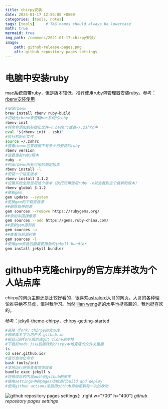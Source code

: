 ```yaml
---
title: chirpy安装
date: 2024-01-17 12:56:00 +0800
categories: [tools, notes]
tags: [tools]     # TAG names should always be lowercase
math: true
mermaid: true
img_path: /commons/2021-01-17-chirpy安装/
image:
    path: github-release-pages.png
    alt: github repository pages settings
---
```

# 电脑中安装ruby

mac系统自带ruby，但是版本较低，推荐使用ruby包管理器安装ruby。参考：[rbenv安装使用](https://github.com/rbenv/rbenv?tab=readme-ov-file)

```bash
#安装rbenv
brew install rbenv ruby-build
#初始化rbenv来管理mac系统的ruby
rbenv init
#将命令添加到初始化文件~/.bashrc或者~/.zshrc中
eval "$(rbenv init - zsh)"
#执行初始化文件
source ~/.zshrc
#查看rbenv包管理器下有多少已安装的ruby
rbenv version
#查看当前ruby版本
ruby -v
#列出rbenv所有可用的稳定版本
rbenv install -l
#安装一个指定版本
rbenv install 3.1.2
#设置系统全局使用这个版本（执行完再使用ruby -v就会看到这个最新的版本）
rbenv global 3.1.2
#更新gem
gem update --system
#更换gem的下载安装源
##删除自带的源
gem sources --remove https://rubygems.org/
##添加中国镜像源
gem sources --add https://gems.ruby-china.com/
##更新gem源列表
gem sources -u
##查看当前源列表
gem sources -l
#使用gem安装后面需要用到的jekyll bundler
gem install jekyll bundler
```

# github中克隆chirpy的官方库并改为个人站点库

chirpy的网页主题还是比较好看的，很喜欢[astralord](https://astralord.github.io/)大哥的网页，大哥的各种理论推导绝不马虎，值得我学习。当然[lilian weng](https://lilianweng.github.io/)姐的水平也挺高超的，我也挺喜欢的。

参考：[jekyll-theme-chirpy](https://github.com/cotes2020/jekyll-theme-chirpy/)，[chirpy-getting-started](https://chirpy.cotes.page/posts/getting-started/)

```bash
#克隆（fork）chirpy的官方库
#修改库名字为用户名.github.io
#把自己的fork后的库git clone到本地
#下载好node.js以后跳转到chirpy本地克隆的文件夹里面
ls
cd user.github.io/
#运行自动化命令
bash tools/init
#本地运行网页查看网页效果
bundle exec jekyll s
#将修改后的内容push到github的库中
#使用settings中的pages功能进行build and deploy
#使用github actions来启用github自动更新每一次的改动
```

![github repository pages settings](github-release-pages.png){: .right w="700" h="400"}
_github repository pages settings_
